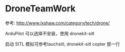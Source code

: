 # DroneTeamWork

参考: http://www.lxshaw.com/category/tech/drone/

ArduPilot 可以选择不安装，使用 dronekit-sitl

启动 SITL 模拟可参考lauchsitl, dronekit-sitl copter 那一行
